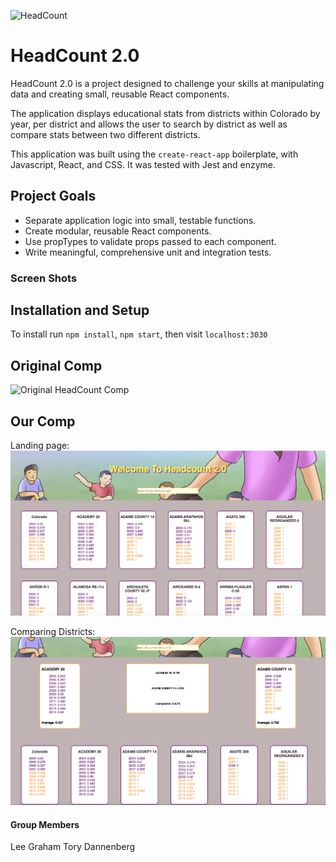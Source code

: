![HeadCount](https://i.imgur.com/eSJ3lxU.png "headcount logo")
# HeadCount 2.0 

HeadCount 2.0 is a project designed to challenge your skills at manipulating data and creating small, reusable React components.  

The application displays educational stats from districts within Colorado by year, per district and allows the user to search by district as well as compare stats between two different districts.

This application was built using the `create-react-app` boilerplate, with Javascript, React, and CSS. It was tested with Jest and enzyme.

## Project Goals

* Separate application logic into small, testable functions.
* Create modular, reusable React components.
* Use propTypes to validate props passed to each component.
* Write meaningful, comprehensive unit and integration tests.


### Screen Shots

## Installation and Setup
To install run `npm install`, `npm start`, then visit `localhost:3030`

## Original Comp
![Original HeadCount Comp](https://camo.githubusercontent.com/9634c098661def5c80db623422919e9839e4a7bc/687474703a2f2f692e696d6775722e636f6d2f477a684f32454f2e706e67 "original comp")

## Our Comp
Landing page:
![Our Headcount Comp](./images/landing-page.png "Headcount landing page screenshot")

Comparing Districts:
![Our Headcount Comp](./images/comparing-cards.png "Headcount screenshot with districts comparison")


#### Group Members
Lee Graham
Tory Dannenberg
